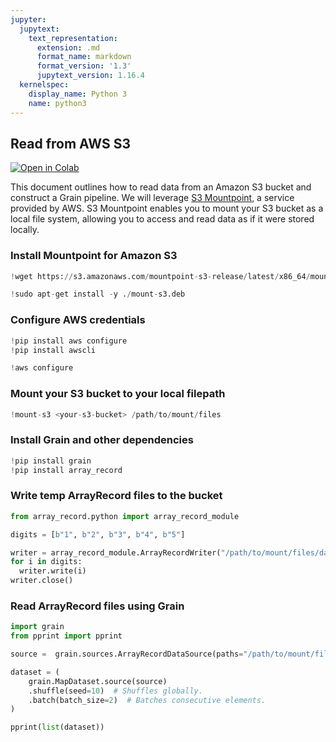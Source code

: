 ```yaml
---
jupyter:
  jupytext:
    text_representation:
      extension: .md
      format_name: markdown
      format_version: '1.3'
      jupytext_version: 1.16.4
  kernelspec:
    display_name: Python 3
    name: python3
---
```


<!-- #region id="Xz3HnUBqWlWf" -->
## Read from AWS S3

[![Open in Colab](https://colab.research.google.com/assets/colab-badge.svg)](https://colab.research.google.com/github/google/grain/blob/main/docs/tutorials/dataset_load_from_s3_tutorial.ipynb)

This document outlines how to read data from an Amazon S3 bucket and construct a Grain pipeline. We will leverage [S3 Mountpoint](https://docs.aws.amazon.com/AmazonS3/latest/userguide/mountpoint.html), a service provided by AWS. S3 Mountpoint enables you to mount your S3 bucket as a local file system, allowing you to access and read data as if it were stored locally.
<!-- #endregion -->

<!-- #region id="8Q4NLlCnWlWf" -->
### Install Mountpoint for Amazon S3
<!-- #endregion -->

```python id="K6UTOyamWlWf"
!wget https://s3.amazonaws.com/mountpoint-s3-release/latest/x86_64/mount-s3.deb
```

```python id="iHA-C85NhwFJ"
!sudo apt-get install -y ./mount-s3.deb
```

<!-- #region id="Y4cIxXULe8kB" -->
### Configure AWS credentials
<!-- #endregion -->

```python id="8fhEOwxcWlWf"
!pip install aws configure
!pip install awscli
```

```python id="5Lt_644G7G9R"
!aws configure
```

<!-- #region id="qRezs5v-e8kB" -->
### Mount your S3 bucket to your local filepath
<!-- #endregion -->

```python id="G6boYrD5WlWf"
!mount-s3 <your-s3-bucket> /path/to/mount/files
```

<!-- #region id="KoquHCPMe8kB" -->
### Install Grain and other dependencies
<!-- #endregion -->

```python id="3BZP9fBiWlWf"
!pip install grain
!pip install array_record
```

<!-- #region id="4eESJ_qFic0B" -->
### Write temp ArrayRecord files to the bucket
<!-- #endregion -->

```python id="xVGVuDKNic0B"
from array_record.python import array_record_module

digits = [b"1", b"2", b"3", b"4", b"5"]

writer = array_record_module.ArrayRecordWriter("/path/to/mount/files/data.array_record")
for i in digits:
  writer.write(i)
writer.close()
```

<!-- #region id="KtAwV_Sgic0B" -->
### Read ArrayRecord files using Grain
<!-- #endregion -->

```python id="3l4Pnc4bWlWf"
import grain
from pprint import pprint

source =  grain.sources.ArrayRecordDataSource(paths="/path/to/mount/files/data.array_record")

dataset = (
    grain.MapDataset.source(source)
    .shuffle(seed=10)  # Shuffles globally.
    .batch(batch_size=2)  # Batches consecutive elements.
)

pprint(list(dataset))
```
